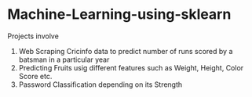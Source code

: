 # Machine-Learning-using-sklearn

Projects involve

1. Web Scraping Cricinfo data to predict number of runs scored by a batsman in a particular year
2. Predicting Fruits usig different features such as Weight, Height, Color Score etc.
3. Password Classification depending on its Strength
